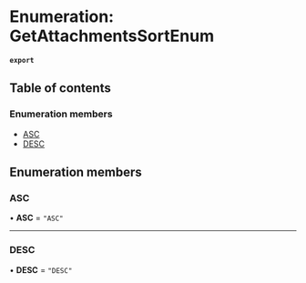# Enumeration: GetAttachmentsSortEnum

**`export`**

## Table of contents

### Enumeration members

- [ASC](GetAttachmentsSortEnum.md#asc)
- [DESC](GetAttachmentsSortEnum.md#desc)

## Enumeration members

### ASC

• **ASC** = `"ASC"`

___

### DESC

• **DESC** = `"DESC"`
